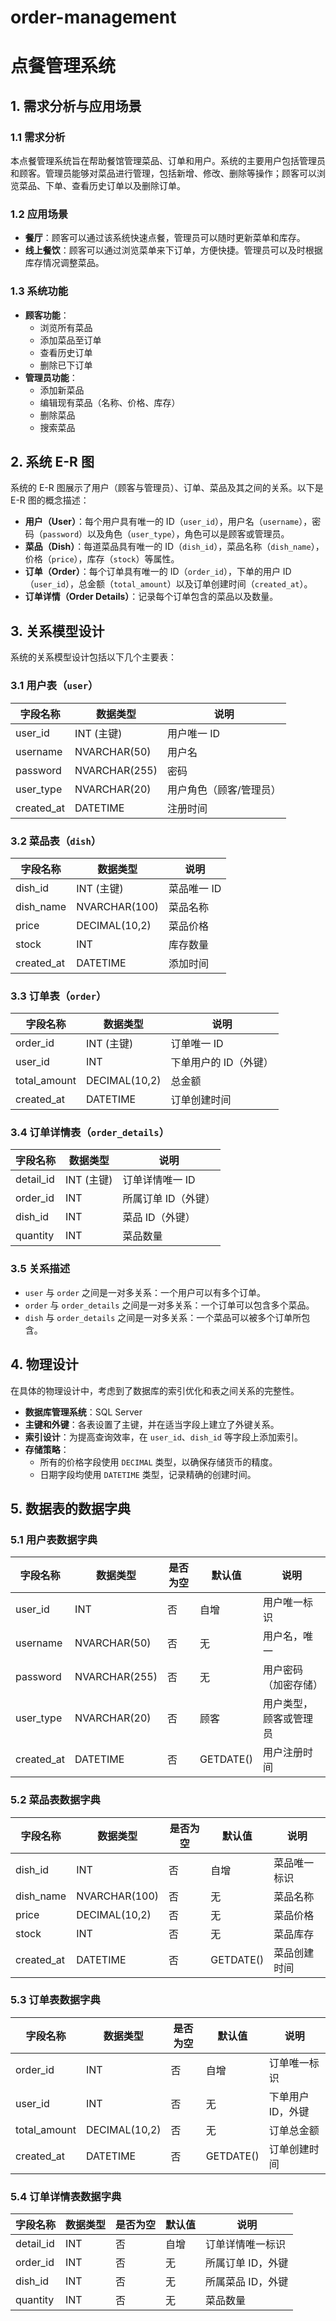 # order-management
# 点餐管理系统

## 1. 需求分析与应用场景

### 1.1 需求分析
本点餐管理系统旨在帮助餐馆管理菜品、订单和用户。系统的主要用户包括管理员和顾客。管理员能够对菜品进行管理，包括新增、修改、删除等操作；顾客可以浏览菜品、下单、查看历史订单以及删除订单。

### 1.2 应用场景
* **餐厅**：顾客可以通过该系统快速点餐，管理员可以随时更新菜单和库存。
* **线上餐饮**：顾客可以通过浏览菜单来下订单，方便快捷。管理员可以及时根据库存情况调整菜品。

### 1.3 系统功能
* **顾客功能**：
  - 浏览所有菜品
  - 添加菜品至订单
  - 查看历史订单
  - 删除已下订单
* **管理员功能**：
  - 添加新菜品
  - 编辑现有菜品（名称、价格、库存）
  - 删除菜品
  - 搜索菜品

## 2. 系统 E-R 图

系统的 E-R 图展示了用户（顾客与管理员）、订单、菜品及其之间的关系。以下是 E-R 图的概念描述：

* **用户（User）**：每个用户具有唯一的 ID（`user_id`），用户名（`username`），密码（`password`）以及角色（`user_type`），角色可以是顾客或管理员。
* **菜品（Dish）**：每道菜品具有唯一的 ID（`dish_id`），菜品名称（`dish_name`），价格（`price`），库存（`stock`）等属性。
* **订单（Order）**：每个订单具有唯一的 ID（`order_id`），下单的用户 ID（`user_id`），总金额（`total_amount`）以及订单创建时间（`created_at`）。
* **订单详情（Order Details）**：记录每个订单包含的菜品以及数量。

## 3. 关系模型设计

系统的关系模型设计包括以下几个主要表：

### 3.1 用户表（`user`）
| 字段名称    | 数据类型       | 说明       |
|-------------|----------------|------------|
| user_id     | INT (主键)     | 用户唯一 ID |
| username    | NVARCHAR(50)   | 用户名     |
| password    | NVARCHAR(255)  | 密码       |
| user_type   | NVARCHAR(20)   | 用户角色（顾客/管理员） |
| created_at  | DATETIME       | 注册时间   |

### 3.2 菜品表（`dish`）
| 字段名称    | 数据类型       | 说明       |
|-------------|----------------|------------|
| dish_id     | INT (主键)     | 菜品唯一 ID |
| dish_name   | NVARCHAR(100)  | 菜品名称   |
| price       | DECIMAL(10,2)  | 菜品价格   |
| stock       | INT            | 库存数量   |
| created_at  | DATETIME       | 添加时间   |

### 3.3 订单表（`order`）
| 字段名称    | 数据类型       | 说明       |
|-------------|----------------|------------|
| order_id    | INT (主键)     | 订单唯一 ID |
| user_id     | INT            | 下单用户的 ID（外键） |
| total_amount| DECIMAL(10,2)  | 总金额     |
| created_at  | DATETIME       | 订单创建时间 |

### 3.4 订单详情表（`order_details`）
| 字段名称    | 数据类型       | 说明       |
|-------------|----------------|------------|
| detail_id   | INT (主键)     | 订单详情唯一 ID |
| order_id    | INT            | 所属订单 ID（外键） |
| dish_id     | INT            | 菜品 ID（外键） |
| quantity    | INT            | 菜品数量   |

### 3.5 关系描述
* `user` 与 `order` 之间是一对多关系：一个用户可以有多个订单。
* `order` 与 `order_details` 之间是一对多关系：一个订单可以包含多个菜品。
* `dish` 与 `order_details` 之间是一对多关系：一个菜品可以被多个订单所包含。

## 4. 物理设计

在具体的物理设计中，考虑到了数据库的索引优化和表之间关系的完整性。

* **数据库管理系统**：SQL Server
* **主键和外键**：各表设置了主键，并在适当字段上建立了外键关系。
* **索引设计**：为提高查询效率，在 `user_id`、`dish_id` 等字段上添加索引。
* **存储策略**：
  - 所有的价格字段使用 `DECIMAL` 类型，以确保存储货币的精度。
  - 日期字段均使用 `DATETIME` 类型，记录精确的创建时间。

## 5. 数据表的数据字典

### 5.1 用户表数据字典
| 字段名称    | 数据类型       | 是否为空 | 默认值       | 说明               |
|-------------|----------------|----------|--------------|--------------------|
| user_id     | INT            | 否       | 自增         | 用户唯一标识       |
| username    | NVARCHAR(50)   | 否       | 无           | 用户名，唯一       |
| password    | NVARCHAR(255)  | 否       | 无           | 用户密码（加密存储）|
| user_type   | NVARCHAR(20)   | 否       | 顾客         | 用户类型，顾客或管理员|
| created_at  | DATETIME       | 否       | GETDATE()    | 用户注册时间       |

### 5.2 菜品表数据字典
| 字段名称    | 数据类型       | 是否为空 | 默认值       | 说明               |
|-------------|----------------|----------|--------------|--------------------|
| dish_id     | INT            | 否       | 自增         | 菜品唯一标识       |
| dish_name   | NVARCHAR(100)  | 否       | 无           | 菜品名称           |
| price       | DECIMAL(10,2)  | 否       | 无           | 菜品价格           |
| stock       | INT            | 否       | 无           | 菜品库存           |
| created_at  | DATETIME       | 否       | GETDATE()    | 菜品创建时间       |

### 5.3 订单表数据字典
| 字段名称    | 数据类型       | 是否为空 | 默认值       | 说明               |
|-------------|----------------|----------|--------------|--------------------|
| order_id    | INT            | 否       | 自增         | 订单唯一标识       |
| user_id     | INT            | 否       | 无           | 下单用户 ID，外键  |
| total_amount| DECIMAL(10,2)  | 否       | 无           | 订单总金额         |
| created_at  | DATETIME       | 否       | GETDATE()    | 订单创建时间       |

### 5.4 订单详情表数据字典
| 字段名称    | 数据类型       | 是否为空 | 默认值       | 说明               |
|-------------|----------------|----------|--------------|--------------------|
| detail_id   | INT            | 否       | 自增         | 订单详情唯一标识   |
| order_id    | INT            | 否       | 无           | 所属订单 ID，外键  |
| dish_id     | INT            | 否       | 无           | 所属菜品 ID，外键  |
| quantity    | INT            | 否       | 无           | 菜品数量           |

